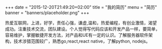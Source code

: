 +++
date = "2015-12-20T21:49:20+02:00"
title = "我的简历"
menu = "简历"
banner = "banners/placeholder.png"
+++


热爱互联网，上进，好学，责任心强，谦虚,温和，热爱编程，有创业激情，渴望成功。注重技术交流，团队建设。个人觉得写代码应该和开发产品一样，要简单，容易维护，掌握敏捷开发方法，对产品和UE有一定的认识。了解服务器软件架构，技术涉猎范围较广，熟悉go,react,react native，了解python, nodejs。